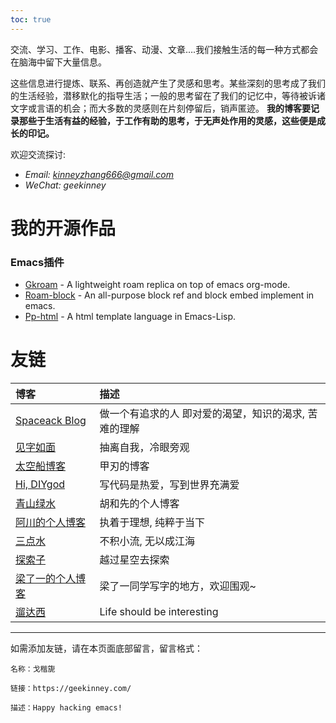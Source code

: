 ```yaml
---
toc: true
---
```

交流、学习、工作、电影、播客、动漫、文章&#x2026;.我们接触生活的每一种方式都会在脑海中留下大量信息。

这些信息进行提炼、联系、再创造就产生了灵感和思考。某些深刻的思考成了我们的生活经验，潜移默化的指导生活；一般的思考留在了我们的记忆中，等待被诉诸文字或言语的机会；而大多数的灵感则在片刻停留后，销声匿迹。 **我的博客要记录那些于生活有益的经验，于工作有助的思考，于无声处作用的灵感，这些便是成长的印记。**

欢迎交流探讨:
- *Email: kinneyzhang666@gmail.com*
- *WeChat: geekinney*

# 我的开源作品
### Emacs插件
- [Gkroam](https://github.com/Kinneyzhang/gkroam) - A lightweight roam replica on top of emacs org-mode.
- [Roam-block](https://github.com/Kinneyzhang/roam-block) - An all-purpose block ref and block embed implement in emacs.
- [Pp-html](https://github.com/Kinneyzhang/pp-html) - A html template language in Emacs-Lisp.

# 友链
| 博客                                           | 描述                                                  |
|:-----------------------------------------------|:------------------------------------------------------|
| [Spaceack Blog](https://spaceack.com/)         | 做一个有追求的人 即对爱的渴望，知识的渴求, 苦难的理解 |
| [见字如面](https://hiwannz.com/)               | 抽离自我，冷眼旁观                                    |
| [太空船博客](https://www.boatsky.com/)         | 甲刃的博客                                            |
| [Hi, DIYgod](https://diygod.me/)               | 写代码是热爱，写到世界充满爱                          |
| [青山绿水](https://zuofei.net/)                | 胡和先的个人博客                                      |
| [阿川的个人博客](https://achuan.io/)           | 执着于理想, 纯粹于当下                                |
| [三点水](https://lotabout.me/)                 | 不积小流, 无以成江海                                  |
| [探索子](https://exploro.one/)                 | 越过星空去探索                                        |
| [梁了一的个人博客](https://liangzid.github.io) | 梁了一同学写字的地方，欢迎围观~                       |
| [遛达西](https://walkssi.com/)                 | Life should be interesting                           |

<hr>
如需添加友链，请在本页面底部留言，留言格式：

    名称：戈楷旎
    
    链接：https://geekinney.com/
    
    描述：Happy hacking emacs!

